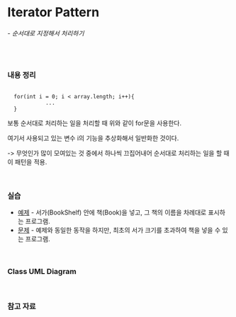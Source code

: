 # Iterator Pattern
###### - 순서대로 지정해서 처리하기
<br />

### 내용 정리
<pre><code>
  for(int i = 0; i < array.length; i++){ 
            ...
  }
</code></pre>
보통 순서대로 처리하는 일을 처리할 때 위와 같이 for문을 사용한다.

여기서 사용되고 있는 변수 i의 기능을 추상화해서 일반화한 것이다.

-> 무엇인가 많이 모여있는 것 중에서 하나씩 끄집어내어 순서대로 처리하는 일을 할 때 이 패턴을 적용.

<br />

### 실습
* [예제](./Iterator_Sample) - 서가(BookShelf) 안에 책(Book)을 넣고, 그 책의 이름을 차례대로 표시하는 프로그램.
* [문제](./Iterator_A1) - 예제와 동일한 동작을 하지만, 최초의 서가 크기를 초과하여 책을 넣을 수 있는 프로그램.

<br />

### Class UML Diagram

<br />

### 참고 자료
